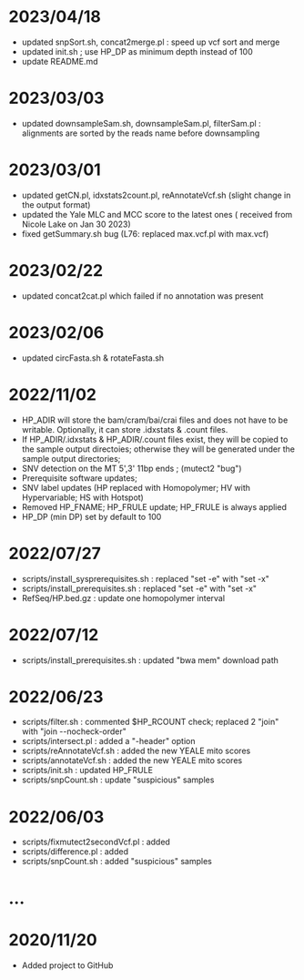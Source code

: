 # 2023/04/18 #

* updated snpSort.sh, concat2merge.pl : speed up vcf sort and merge
* updated init.sh ; use HP_DP as minimum depth instead of 100
* update README.md

# 2023/03/03 #

* updated downsampleSam.sh, downsampleSam.pl, filterSam.pl : alignments are sorted by the reads name before downsampling

# 2023/03/01 #

* updated getCN.pl, idxstats2count.pl, reAnnotateVcf.sh (slight change in the output format)
* updated the Yale MLC and MCC score to the latest ones ( received from Nicole Lake on Jan 30 2023)
* fixed getSummary.sh bug (L76: replaced max.vcf.pl with max.vcf)

# 2023/02/22 #

* updated concat2cat.pl which failed if no annotation was present

# 2023/02/06 #

* updated circFasta.sh & rotateFasta.sh 

# 2022/11/02 #

* HP_ADIR will  store the bam/cram/bai/crai files and does not have to be writable.  Optionally, it can store .idxstats & .count files. 
* If HP_ADIR/.idxstats & HP_ADIR/.count files exist, they will be copied to the sample output directoies;  otherwise they will be generated under the sample output directories;
* SNV detection on the MT 5',3' 11bp ends ; (mutect2 "bug")
* Prerequisite software updates; 
* SNV label updates (HP replaced with Homopolymer; HV with Hypervariable; HS with Hotspot)
* Removed HP_FNAME; HP_FRULE update; HP_FRULE is always applied
* HP_DP (min DP) set by default to 100

# 2022/07/27 #

* scripts/install_sysprerequisites.sh : replaced "set -e" with "set -x"
* scripts/install_prerequisites.sh    :	replaced "set -e" with "set -x"
* RefSeq/HP.bed.gz                    : update one homopolymer interval 

# 2022/07/12 #

* scripts/install_prerequisites.sh    : updated "bwa mem" download path

# 2022/06/23 #

* scripts/filter.sh                   : commented $HP_RCOUNT check; replaced 2 "join" with "join --nocheck-order"
* scripts/intersect.pl                : added a "-header" option
* scripts/reAnnotateVcf.sh            : added the new YEALE mito scores
* scripts/annotateVcf.sh     	      :	added the new YEALE mito scores
* scripts/init.sh                     : updated HP_FRULE
* scripts/snpCount.sh                 : update "suspicious" samples 

# 2022/06/03 #

* scripts/fixmutect2secondVcf.pl      : added
* scripts/difference.pl               : added
* scripts/snpCount.sh  	       	      : added "suspicious" samples

# ... #

# 2020/11/20 #

* Added project to GitHub
